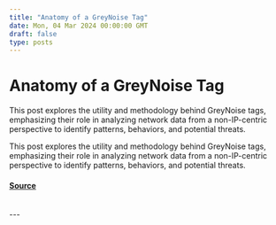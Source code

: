 ```yaml
---
title: "Anatomy of a GreyNoise Tag"
date: Mon, 04 Mar 2024 00:00:00 GMT
draft: false
type: posts
---
```

# Anatomy of a GreyNoise Tag





This post explores the utility and methodology behind GreyNoise tags, emphasizing their role in analyzing network data from a non-IP-centric perspective to identify patterns, behaviors, and potential threats.

This post explores the utility and methodology behind GreyNoise tags, emphasizing their role in analyzing network data from a non-IP-centric perspective to identify patterns, behaviors, and potential threats.

#### [Source](https://www.greynoise.io/blog/anatomy-of-a-greynoise-tag)

<br/>
---

